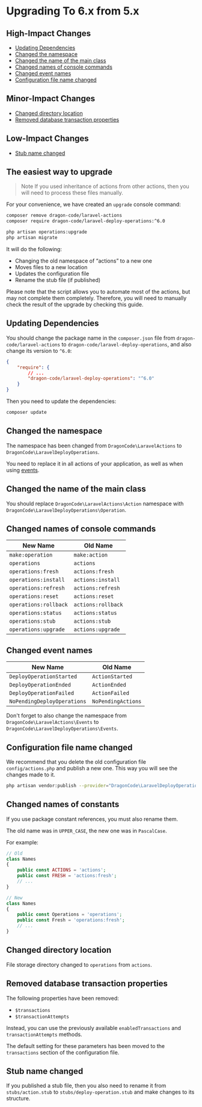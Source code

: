 # Upgrading To 6.x from 5.x

## High-Impact Changes

- [Updating Dependencies](#updating-dependencies)
- [Changed the namespace](#changed-the-namespace)
- [Changed the name of the main class](#changed-the-name-of-the-main-class)
- [Changed names of console commands](#changed-names-of-console-commands)
- [Changed event names](#changed-event-names)
- [Configuration file name changed](#configuration-file-name-changed)

## Minor-Impact Changes

- [Changed directory location](#changed-directory-location)
- [Removed database transaction properties](#removed-database-transaction-properties)

## Low-Impact Changes

- [Stub name changed](#stub-name-changed)

## The easiest way to upgrade

> Note
> If you used inheritance of actions from other actions, then you will need to process these files manually.

For your convenience, we have created an `upgrade` console command:

```bash
composer remove dragon-code/laravel-actions
composer require dragon-code/laravel-deploy-operations:^6.0

php artisan operations:upgrade
php artisan migrate
```

It will do the following:

- Changing the old namespace of “actions” to a new one
- Moves files to a new location
- Updates the configuration file
- Rename the stub file (if published)

Please note that the script allows you to automate most of the actions, but may not complete them completely.
Therefore, you will need to manually check the result of the upgrade by checking this guide.

## Updating Dependencies

You should change the package name in the `composer.json` file from `dragon-code/laravel-actions`
to `dragon-code/laravel-deploy-operations`, and also change its version to `^6.0`:

```json lines
{
    "require": {
        // ...
        "dragon-code/laravel-deploy-operations": "^6.0"
    }
}
```

Then you need to update the dependencies:

```bash
composer update
```

## Changed the namespace

The namespace has been changed from `DragonCode\LaravelActions` to `DragonCode\LaravelDeployOperations`.

You need to replace it in all actions of your application, as well as when using [events](../../helpers/events.md).

## Changed the name of the main class

You should replace `DragonCode\LaravelActions\Action` namespace with `DragonCode\LaravelDeployOperations\Operation`.

## Changed names of console commands

| New Name              | Old Name           |
|-----------------------|--------------------|
| `make:operation`      | `make:action`      |
| `operations`          | `actions`          |
| `operations:fresh`    | `actions:fresh`    |
| `operations:install`  | `actions:install`  |
| `operations:refresh`  | `actions:refresh`  |
| `operations:reset`    | `actions:reset`    |
| `operations:rollback` | `actions:rollback` |
| `operations:status`   | `actions:status`   |
| `operations:stub`     | `actions:stub`     |
| `operations:upgrade`  | `actions:upgrade`  |

## Changed event names

| New Name                    | Old Name           |
|-----------------------------|--------------------|
| `DeployOperationStarted`    | `ActionStarted`    |
| `DeployOperationEnded`      | `ActionEnded`      |
| `DeployOperationFailed`     | `ActionFailed`     |
| `NoPendingDeployOperations` | `NoPendingActions` |

Don't forget to also change the namespace from `DragonCode\LaravelActions\Events`
to `DragonCode\LaravelDeployOperations\Events`.

## Configuration file name changed

We recommend that you delete the old configuration file `config/actions.php` and publish a new one.
This way you will see the changes made to it.

```bash
php artisan vendor:publish --provider="DragonCode\LaravelDeployOperations\ServiceProvider"
```

## Changed names of constants

If you use package constant references, you must also rename them.

The old name was in `UPPER_CASE`, the new one was in `PascalCase`.

For example:

```php
// Old
class Names
{
    public const ACTIONS = 'actions';
    public const FRESH = 'actions:fresh';
    // ...
}
```

```php
// New
class Names
{
    public const Operations = 'operations';
    public const Fresh = 'operations:fresh';
    // ...
}
```

## Changed directory location

File storage directory changed to `operations` from `actions`.

## Removed database transaction properties

The following properties have been removed:

- `$transactions`
- `$transactionAttempts`

Instead, you can use the previously available `enabledTransactions` and `transactionAttempts` methods.

The default setting for these parameters has been moved to the `transactions` section of the configuration file.

## Stub name changed

If you published a stub file, then you also need to rename it from `stubs/action.stub` to `stubs/deploy-operation.stub`
and make changes to its structure. 
